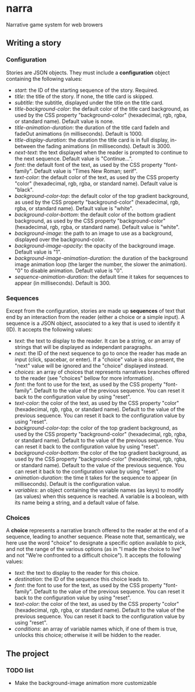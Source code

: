 # narra
 Narrative game system for web browers

 ## Writing a story

 ### Configuration
 Stories are JSON objects. They must include a **configuration** object containing the following values:
 * *start*: the ID of the starting sequence of the story. Required.
 * *title*: the title of the story. If none, the title card is skipped.
 * *subtitle*: the subtitle, displayed under the title on the title card.
 * *title-background-color*: the default color of the title card background, as used by the CSS property "background-color" (hexadecimal, rgb, rgba, or standard name). Default value is none.
 * *title-animation-duration*: the duration of the title card fadeIn and fadeOut animations (in milliseconds). Default is 1000.
 * *title-display-duration*: the duration the title card is in full display, in-between the fading animations (in milliseconds). Default is 3000.
 * *next-text*: the text displayed when the reader is prompted to continue to the next sequence. Default value is "Continue...".
 * *font*: the default font of the text, as used by the CSS property "font-family". Default value is "Times New Roman; serif".
 * *text-color*: the default color of the text, as used by the CSS property "color" (hexadecimal, rgb, rgba, or standard name). Default value is "black".
 * *background-color-top*: the default color of the top gradient background, as used by the CSS property "background-color" (hexadecimal, rgb, rgba, or standard name). Default value is "white".
 * *background-color-bottom*: the default color of the bottom gradient background, as used by the CSS property "background-color" (hexadecimal, rgb, rgba, or standard name). Default value is "white".
 * *background-image*: the path to an image to use as a background, displayed over the background-color.
 * *background-image-opacity*: the opacity of the background image. Default value is "1".
 * *background-image-animation-duration*: the duration of the background image animation loop (the larger the number, the slower the animation). "0" to disable animation. Default value is "0".
 * *sequence-animation-duration*: the default time it takes for sequences to appear (in milliseconds). Default is 300.

 ### Sequences
 Except from the configuration, stories are made up **sequences** of text that end by an interaction from the reader (either a choice or a simple input). A sequence is a JSON object, associated to a key that is used to identify it (ID). It accepts the following values:
 * *text*: the text to display to the reader. It can be a string, or an array of strings that will be displayed as independant paragraphs.
 * *next*: the ID of the next sequence to go to once the reader has made an input (click, spacebar, or enter). If a "choice" value is also present, the "next" value will be ignored and the "choice" displayed instead.
 * *choices*: an array of choices that represents narratives branches offered to the reader (see "choices" bellow for more information).
 * *font*: the font to use for the text, as used by the CSS property "font-family". Default to the value of the previous sequence. You can reset it back to the configuration value by using "reset".
 * *text-color*: the color of the text, as used by the CSS property "color" (hexadecimal, rgb, rgba, or standard name). Default to the value of the previous sequence. You can reset it back to the configuration value by using "reset".
 * *background-color-top*: the color of the top gradient background, as used by the CSS property "background-color" (hexadecimal, rgb, rgba, or standard name). Default to the value of the previous sequence. You can reset it back to the configuration value by using "reset".
 * *background-color-bottom*: the color of the top gradient background, as used by the CSS property "background-color" (hexadecimal, rgb, rgba, or standard name). Default to the value of the previous sequence. You can reset it back to the configuration value by using "reset".
 * *animation-duration*: the time it takes for the sequence to appear (in milliseconds). Default is the configuration value.
 * *variables*: an object containing the variable names (as keys) to modify (as values) when this sequence is reached. A variable is a boolean, with its name being a string, and a default value of false.

 ### Choices
 A **choice** represents a narrative branch offered to the reader at the end of a sequence, leading to another sequence. Please note that, semanticaly, we here use the word "choice" to designate a specific option available to pick, and not the range of the various options (as in "I made the choice to live" and not "We're confronted to a difficult choice"). It accepts the following values:
 * *text*: the text to display to the reader for this choice.
 * *destination*: the ID of the sequence this choice leads to.
 * *font*: the font to use for the text, as used by the CSS property "font-family". Default to the value of the previous sequence. You can reset it back to the configuration value by using "reset".
 * *text-color*: the color of the text, as used by the CSS property "color" (hexadecimal, rgb, rgba, or standard name). Default to the value of the previous sequence. You can reset it back to the configuration value by using "reset".
 * *conditions*: an array of variable names which, if one of them is true, unlocks this choice; otherwise it will be hidden to the reader.

 ## The project

 ### TODO list
 * Make the background-image animation more customizable